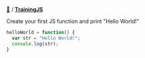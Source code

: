 [:book:](../README.md) / [**TrainingJS**](README.md)

Create your first JS function and print "Hello World!"

```js
helloWorld = function() {
  var str = "Hello World!";
  console.log(str);
}
```
